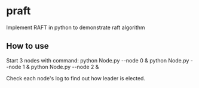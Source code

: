 # praft
Implement RAFT in python to demonstrate raft algorithm
## How to use
Start 3 nodes with command:
python Node.py --node 0 &
python Node.py --node 1 &
python Node.py --node 2 &

Check each node's log to find out how leader is elected.
